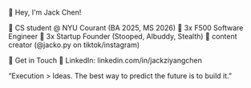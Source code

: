 👋 Hey, I'm Jack Chen!

🔹 CS student @ NYU Courant (BA 2025, MS 2026)
🔹 3x F500 Software Engineer
🔹 3x Startup Founder (Stooped, Albuddy, Stealth)
🔹 content creator (@jacko.py on tiktok/instagram)


🎯 Get in Touch
💼 LinkedIn: linkedin.com/in/jackziyangchen


“Execution > Ideas. The best way to predict the future is to build it.”

<!--
**JackZiyangChen/JackZiyangChen** is a ✨ _special_ ✨ repository because its `README.md` (this file) appears on your GitHub profile.

Here are some ideas to get you started:

- 🔭 I’m currently working on ...
- 🌱 I’m currently learning ...
- 👯 I’m looking to collaborate on ...
- 🤔 I’m looking for help with ...
- 💬 Ask me about ...
- 📫 How to reach me: ...
- 😄 Pronouns: ...
- ⚡ Fun fact: ...
-->
